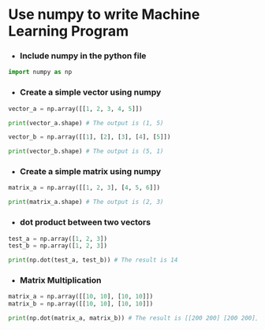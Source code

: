 # Use numpy to write Machine Learning Program

* <h3>Include numpy in the python file</h3>
```python
import numpy as np
```
* <h3>Create a simple vector using numpy</h3>
```python
vector_a = np.array([[1, 2, 3, 4, 5]])

print(vector_a.shape) # The output is (1, 5)

vector_b = np.array([[1], [2], [3], [4], [5]])

print(vector_b.shape) # The output is (5, 1)
```

* <h3>Create a simple matrix using numpy</h3>
```python
matrix_a = np.array([[1, 2, 3], [4, 5, 6]])

print(matrix_a.shape) # The output is (2, 3)
```

* <h3>dot product between two vectors</h3>
```python
test_a = np.array([1, 2, 3])
test_b = np.array([1, 2, 3])

print(np.dot(test_a, test_b)) # The result is 14
```

* <h3>Matrix Multiplication</h3>
```python
matrix_a = np.array([[10, 10], [10, 10]])
matrix_b = np.array([[10, 10], [10, 10]])

print(np.dot(matrix_a, matrix_b)) # The result is [[200 200] [200 200]]
```
